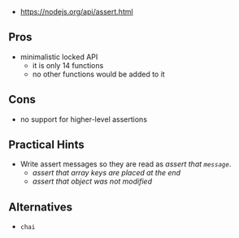 - https://nodejs.org/api/assert.html

## Pros

- minimalistic locked API
  - it is only 14 functions
  - no other functions would be added to it

## Cons

- no support for higher-level assertions

## Practical Hints

- Write assert messages so they are read as _assert that `message`_.
  - _assert that array keys are placed at the end_
  - _assert that object was not modified_

## Alternatives

- `chai`
